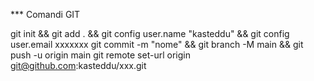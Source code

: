 *** Comandi GIT

git init &&  git add . && git config   user.name "kasteddu" &&   git config   user.email xxxxxxx
git commit -m "nome" && git branch -M main && git push -u origin main
git remote set-url origin git@github.com:kasteddu/xxx.git  
